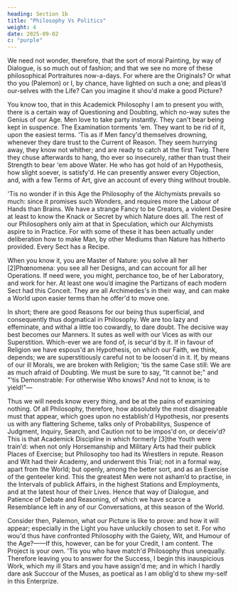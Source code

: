```yaml
---
heading: Section 1b
title: "Philosophy Vs Politics"
weight: 4
date: 2025-09-02
c: "purple"
---
```




We need not wonder, therefore, that the sort of moral Painting, by way of Dialogue, is so much out of fashion; and that we see no more of these philosophical Portraitures now-a-days. For where are the Originals? Or what tho you (Palemon) or I, by chance, have lighted on such a one; and pleas’d our-selves with the Life? Can you imagine it shou'd make a good Picture?

You know too, that in this Academick Philosophy I am to present you with, there is a certain way of Questioning and Doubting, which no-way sutes the Genius of our Age. Men love to take party instantly. They can't bear being kept in suspence. The Examination torments 'em. They want to be rid of it, upon the easiest terms. 'Tis as if Men fancy'd themselves drowning, whenever they dare trust to the Current of Reason. They seem hurrying away, they know not whither; and are ready to catch at the first Twig. There they chuse afterwards to hang, tho ever so insecurely, rather than trust their Strength to bear 'em above Water. He who has got hold of an Hypothesis, how slight soever, is satisfy'd. He can presently answer every Objection, and, with a few Terms of Art, give an account of every thing without trouble.

'Tis no wonder if in this Age the Philosophy of the Alchymists prevails so much: since it promises such Wonders, and requires more the Labour of Hands than Brains. We have a strange Fancy to be Creators, a violent Desire at least to know the Knack or Secret by which Nature does all. The rest of our Philosophers only aim at that in Speculation, which our Alchymists aspire to in Practice. For with some of these it has been actually under deliberation how to make Man, by other Mediums than Nature has hitherto provided. Every Sect has a Recipe. 

When you know it, you are Master of Nature: you solve all her [2]Phœnomena: you see all her Designs, and can account for all her Operations. If need were, you might, perchance too, be of her Laboratory, and work for her. At least one wou’d imagine the Partizans of each modern Sect had this Conceit. They are all Archimedes's in their way, and can make a World upon easier terms than he offer'd to move one.

In short; there are good Reasons for our being thus superficial, and consequently thus dogmatical in Philosophy. We are too lazy and effeminate, and withal a little too cowardly, to dare doubt. The decisive way best becomes our Manners. It sutes as well with our Vices as with our Superstition. Which-ever we are fond of, is secur'd by it. If in favour of Religion we have espous'd an Hypothesis, on which our Faith, we think, depends; we are superstitiously careful not to be loosen'd in it. If, by means of our ill Morals, we are broken with Religion; 'tis the same Case still: We are as much afraid of Doubting. We must be sure to say, "It cannot be;" and "'tis Demonstrable: For otherwise Who knows? And not to know, is to yield!"—

Thus we will needs know every thing, and be at the pains of examining nothing. Of all Philosophy, therefore, how absolutely the most disagreeable must that appear, which goes upon no establish'd Hypothesis, nor presents us with any flattering Scheme, talks only of Probabilitys, Suspence of Judgment, Inquiry, Search, and Caution not to be impos'd on, or deceiv'd? This is that Academick Discipline in which formerly [3]the Youth were train'd: when not only Horsemanship and Military Arts had their publick Places of Exercise; but Philosophy too had its Wrestlers in repute. Reason and Wit had their Academy, and underwent this Trial; not in a formal way, apart from the World; but openly, among the better sort, and as an Exercise of the genteeler kind. This the greatest Men were not asham’d to practise, in the Intervals of publick Affairs, in the highest Stations and Employments, and at the latest hour of their Lives. Hence that way of Dialogue, and Patience of Debate and Reasoning, of which we have scarce a Resemblance left in any of our Conversations, at this season of the World.

Consider then, Palemon, what our Picture is like to prove: and how it will appear; especially in the Light you have unluckily chosen to set it. For who wou'd thus have confronted Philosophy with the Gaiety, Wit, and Humour of the Age?——If this, however, can be for your Credit, I am content. The Project is your own. 'Tis you who have match'd Philosophy thus unequally. Therefore leaving you to answer for the Success, I begin this inauspicious Work, which my ill Stars and you have assign'd me; and in which I hardly dare ask Succour of the Muses, as poetical as I am oblig'd to shew my-self in this Enterprize.

